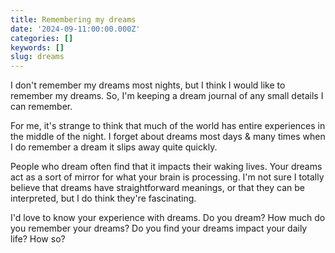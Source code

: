 ```yaml
---
title: Remembering my dreams
date: '2024-09-11:00:00.000Z'
categories: []
keywords: []
slug: dreams
---
```


I don't remember my dreams most nights, but I think I would like to remember my dreams. So, I'm keeping a dream journal of any small details I can remember.

For me, it's strange to think that much of the world has entire experiences in the middle of the night. I forget about dreams most days & many times when I do remember a dream it slips away quite quickly.

People who dream often find that it impacts their waking lives. Your dreams act as a sort of mirror for what your brain is processing. I'm not sure I totally believe that dreams have straightforward meanings, or that they can be interpreted, but I do think they're fascinating.

I'd love to know your experience with dreams. Do you dream? How much do you remember your dreams? Do you find your dreams impact your daily life? How so?
